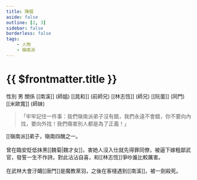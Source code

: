 ```yaml
---
title: 陳倔
aside: false
outline: [2, 3]
sidebar: false
borderless: false
tags:
    - 人物
    - 嶺南派
---
```


# {{ $frontmatter.title }}

<ChTabs position="bottom">
    <ChTab title="陳倔">
        <Ch src='/images/characters/lingnan_trainee/trainee4_normal.webp' position='right'/>
        <ChName nameZh='陳倔' nameEn='Chen Jue' position='right' />
        <ChTable>
            <ChTr>
                <ChTd isTitle=true>
                    性別
                </ChTd>
                <ChTd>
                    男
                </ChTd>
            </ChTr>
            <ChTr>
                <ChTd isTitle=true position='center'>
                    關係
                </ChTd>
            </ChTr>
            <ChTr>
                <ChTd position='center'>
                    [[南溪]] (師姐)
                </ChTd>
            </ChTr>
            <ChTr>
                <ChTd position='center'>
                    [[晁和]] (前師兄)
                </ChTd>
            </ChTr>
            <ChTr>
                <ChTd position='center'>
                    [[林志恆]] (師兄)
                </ChTd>
            </ChTr>
            <ChTr>
                <ChTd position='center'>
                    [[阮蛋]] (同門)
                </ChTd>
            </ChTr>
            <ChTr>
                <ChTd position='center'>
                    [[米歐寬]] (師妹)
                </ChTd>
            </ChTr>
        </ChTable>
    </ChTab>
</ChTabs>

> 「牢牢記住一件事：我們嶺南派弟子沒有錯，我們永遠不會錯，你不要向內找，要向外找！我們傷害別人都是為了正義！」

[[嶺南派]]弟子，嶺南四醜之一。
<br><br>
曾在臨安貶低抹黑[[魏菊|魏才女]]，害她人沒入仕就先得罪同僚，被逼下嫁粗鄙武官，發誓一生不作詩。對此沾沾自喜，和[[林志恆]]爭吵誰比較厲害。
<br><br>
在武林大會汙衊[[唐門]]是魔教黨羽，之後在客棧遇到[[南溪]]，被一劍殺死。